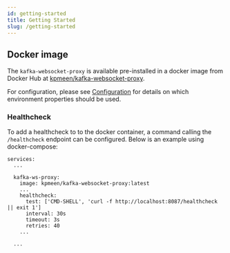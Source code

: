 ```yaml
---
id: getting-started
title: Getting Started
slug: /getting-started
---
```


## Docker image

The `kafka-websocket-proxy` is available pre-installed in a docker image from
Docker Hub at [kpmeen/kafka-websocket-proxy](https://hub.docker.com/r/kpmeen/kafka-websocket-proxy/tags).

For configuration, please see [Configuration](/configuration) for details on
which environment properties should be used.

### Healthcheck

To add a healthcheck to to the docker container, a command calling the
`/healthcheck` endpoint can be configured. Below is an example using
docker-compose:

```
services:
  ...

  kafka-ws-proxy:
    image: kpmeen/kafka-websocket-proxy:latest
    ...
    healthcheck:
      test: ['CMD-SHELL', 'curl -f http://localhost:8087/healthcheck || exit 1']
      interval: 30s
      timeout: 3s
      retries: 40
    ...

  ...
```
